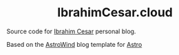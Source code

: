 <div align="center">

# IbrahimCesar.cloud

</div>

Source code for [Ibrahim Cesar](https://ibrahimcesar.cloud) personal blog.



Based on the [AstroWind](https://github.com/onwidget/astrowind/) blog template for [Astro](https://astro.build)




